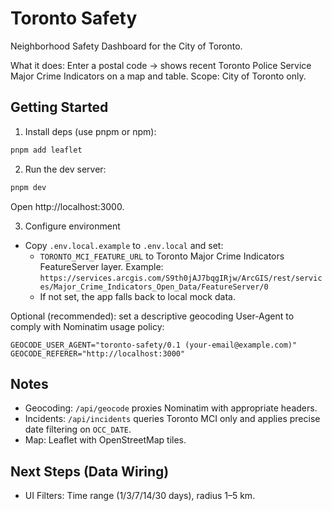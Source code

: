 # Toronto Safety

Neighborhood Safety Dashboard for the City of Toronto.

What it does: Enter a postal code → shows recent Toronto Police Service Major Crime Indicators on a map and table.
Scope: City of Toronto only.

## Getting Started

1) Install deps (use pnpm or npm):

```bash
pnpm add leaflet
```

2) Run the dev server:

```bash
pnpm dev
```

Open http://localhost:3000.

3) Configure environment

- Copy `.env.local.example` to `.env.local` and set:
  - `TORONTO_MCI_FEATURE_URL` to Toronto Major Crime Indicators FeatureServer layer.
    Example: `https://services.arcgis.com/S9th0jAJ7bqgIRjw/ArcGIS/rest/services/Major_Crime_Indicators_Open_Data/FeatureServer/0`
  - If not set, the app falls back to local mock data.

Optional (recommended): set a descriptive geocoding User-Agent to comply with Nominatim usage policy:

```
GEOCODE_USER_AGENT="toronto-safety/0.1 (your-email@example.com)"
GEOCODE_REFERER="http://localhost:3000"
```

## Notes

- Geocoding: `/api/geocode` proxies Nominatim with appropriate headers.
- Incidents: `/api/incidents` queries Toronto MCI only and applies precise date filtering on `OCC_DATE`.
- Map: Leaflet with OpenStreetMap tiles.

## Next Steps (Data Wiring)

- UI Filters: Time range (1/3/7/14/30 days), radius 1–5 km.
